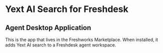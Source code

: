 # Yext AI Search for Freshdesk
## Agent Desktop Application

This is the app that lives in the Freshworks Marketplace. When installed, it adds Yext AI search to a Freshdesk agent workspace.
